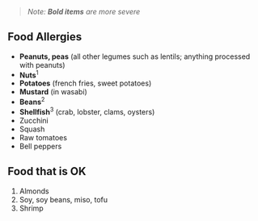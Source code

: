 > _Note: **Bold items** are more severe_

## Food Allergies

- **Peanuts, peas** (all other legumes such as lentils; anything processed with peanuts)
- **Nuts**<sup>1</sup>
- **Potatoes** (french fries, sweet potatoes)
- **Mustard** (in wasabi)
- **Beans**<sup>2</sup>
- **Shellfish**<sup>3</sup> (crab, lobster, clams, oysters)
- Zucchini
- Squash
- Raw tomatoes
- Bell peppers

## Food that is OK

1. Almonds
2. Soy, soy beans, miso, tofu
3. Shrimp
